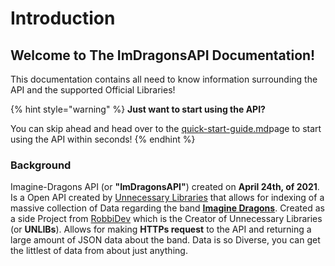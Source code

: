 # Introduction

## Welcome to The ImDragonsAPI Documentation!

This documentation contains all need to know information surrounding the API and the supported Official Libraries!

{% hint style="warning" %}
**Just want to start using the API?**

You can skip ahead and head over to the [quick-start-guide.md](getting-started/quick-start-guide.md "mention")page to start using the API within seconds!
{% endhint %}

### Background

Imagine-Dragons API (or **"ImDragonsAPI"**) created on **April 24th, of 2021**. Is a Open API created by [Unnecessary Libraries](https://github.com/unnecessarylibs) that allows for indexing of a massive collection of Data regarding the band [**Imagine Dragons**](https://www.imaginedragonsmusic.com/#/). Created as a side Project from [RobbiDev](https://github.com/pengyofficial) which is the Creator of Unnecessary Libraries (or **UNLIBs**). Allows for making **HTTPs request** to the API and returning a large amount of JSON data about the band. Data is so Diverse, you can get the littlest of data from about just anything.

